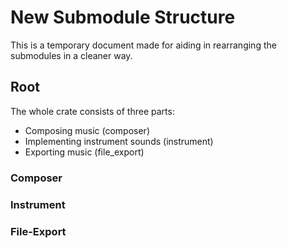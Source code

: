 # New Submodule Structure

This is a temporary document made for aiding in rearranging the submodules
in a cleaner way.

## Root

The whole crate consists of three parts:

- Composing music (composer)
- Implementing instrument sounds (instrument)
- Exporting music (file_export)

### Composer

### Instrument

### File-Export
